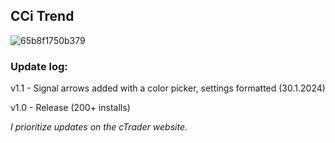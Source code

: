 ## CCi Trend 


![65b8f1750b379](https://github.com/mirbyte/CCi-Trend-Indicator/assets/83219244/38be3d72-38b9-4999-a1ee-e248180ddf71)


### Update log:

v1.1 - Signal arrows added with a color picker, settings formatted (30.1.2024)

v1.0 - Release (200+ installs)

_I prioritize updates on the cTrader website._
